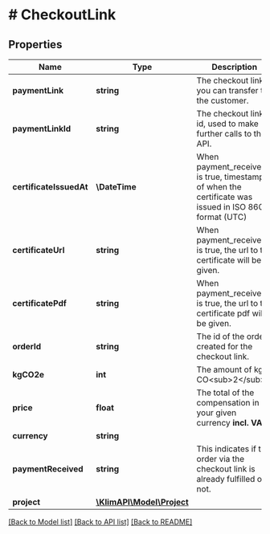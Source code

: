 # # CheckoutLink

## Properties

Name | Type | Description | Notes
------------ | ------------- | ------------- | -------------
**paymentLink** | **string** | The checkout link you can transfer to the customer. | [optional]
**paymentLinkId** | **string** | The checkout link id, used to make further calls to the API. | [optional]
**certificateIssuedAt** | **\DateTime** | When payment_received is true, timestamp of when the certificate was issued in ISO 8601 format (UTC) | [optional]
**certificateUrl** | **string** | When payment_received is true, the url to the certificate will be given. | [optional]
**certificatePdf** | **string** | When payment_received is true, the url to the certificate pdf will be given. | [optional]
**orderId** | **string** | The id of the order created for the checkout link. | [optional]
**kgCO2e** | **int** | The amount of kg CO&lt;sub&gt;2&lt;/sub&gt;e. | [optional]
**price** | **float** | The total of the compensation in your given currency **incl. VAT**. | [optional]
**currency** | **string** |  | [optional]
**paymentReceived** | **string** | This indicates if the order via the checkout link is already fulfilled or not. | [optional]
**project** | [**\KlimAPI\Model\Project**](Project.md) |  | [optional]

[[Back to Model list]](../../README.md#models) [[Back to API list]](../../README.md#endpoints) [[Back to README]](../../README.md)
